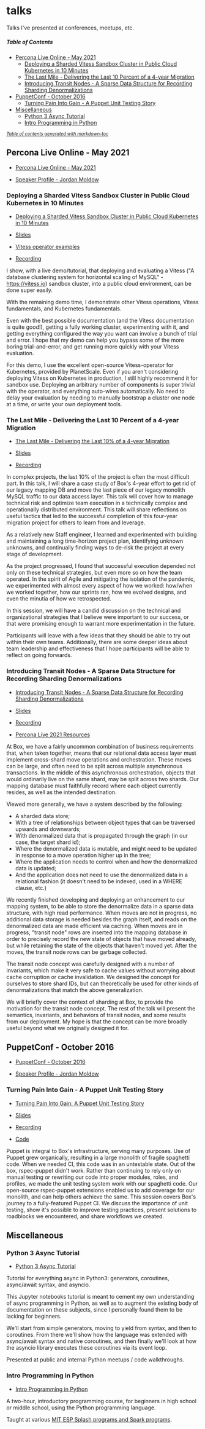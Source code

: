 # talks
Talks I've presented at conferences, meetups, etc.

##### Table of Contents

- [Percona Live Online - May 2021](#percona-live-online---may-2021)
  * [Deploying a Sharded Vitess Sandbox Cluster in Public Cloud Kubernetes in 10 Minutes](#deploying-a-sharded-vitess-sandbox-cluster-in-public-cloud-kubernetes-in-10-minutes)
  * [The Last Mile - Delivering the Last 10 Percent of a 4-year Migration](#the-last-mile---delivering-the-last-10-percent-of-a-4-year-migration)
  * [Introducing Transit Nodes - A Sparse Data Structure for Recording Sharding Denormalizations](#introducing-transit-nodes---a-sparse-data-structure-for-recording-sharding-denormalizations)
- [PuppetConf - October 2016](#puppetconf---october-2016)
  * [Turning Pain Into Gain - A Puppet Unit Testing Story](#turning-pain-into-gain---a-puppet-unit-testing-story)
- [Miscellaneous](#miscellaneous)
  * [Python 3 Async Tutorial](#python-3-async-tutorial)
  * [Intro Programming in Python](#intro-programming-in-python)

<small><i><a href='http://ecotrust-canada.github.io/markdown-toc/'>Table of contents generated with markdown-toc</a></i></small>

## Percona Live Online - May 2021
- [Percona Live Online - May 2021](https://www.percona.com/conferences/percona-live-online-2021 "Percona Live Online - May 2021")

- [Speaker Profile - Jordan Moldow](https://web.archive.org/web/20210508001339/https://perconaliveonline.sched.com/speaker/jmoldow "Speaker Profile - Jordan Moldow")

### Deploying a Sharded Vitess Sandbox Cluster in Public Cloud Kubernetes in 10 Minutes
- [Deploying a Sharded Vitess Sandbox Cluster in Public Cloud Kubernetes in 10 Minutes](https://web.archive.org/web/20210508001359/https://perconaliveonline.sched.com/event/io6K/deploying-a-sharded-vitess-sandbox-cluster-in-public-cloud-kubernetes-in-10-minutes "Deploying a Sharded Vitess Sandbox Cluster in Public Cloud Kubernetes in 10 Minutes")

- [Slides](https://app.box.com/s/p3e03oqiwv1q3mtclm34mpcb6tqub75j "Slides")

- [Vitess operator examples](https://github.com/jmoldow/vitess-operator-examples "Vitess operator examples")

- [Recording](https://www.youtube.com/watch?v=Bllc-u_cCGA "Recording")

I show, with a live demo/tutorial, that deploying and evaluating a Vitess ("A database clustering system for horizontal scaling of MySQL" - https://vitess.io) sandbox cluster, into a public cloud environment, can be done super easily.

With the remaining demo time, I demonstrate other Vitess operations, Vitess fundamentals, and Kubernetes fundamentals.

Even with the best possible documentation (and the Vitess documentation is quite good!), getting a fully working cluster, experimenting with it, and getting everything configured the way you want can involve a bunch of trial and error. I hope that my demo can help you bypass some of the more boring trial-and-error, and get running more quickly with your Vitess evaluation.

For this demo, I use the excellent open-source Vitess-operator for Kubernetes, provided by PlanetScale. Even if you aren't considering deploying Vitess on Kubernetes in production, I still highly recommend it for sandbox use. Deploying an arbitrary number of components is super trivial with the operator, and everything auto-wires automatically. No need to delay your evaluation by needing to manually bootstrap a cluster one node at a time, or write your own deployment tools.

### The Last Mile - Delivering the Last 10 Percent of a 4-year Migration
- [The Last Mile - Delivering the Last 10% of a 4-year Migration](https://web.archive.org/web/20210508001407/https://perconaliveonline.sched.com/event/io6f/the-last-mile-delivering-the-last-10-of-a-four-year-migration "The Last Mile - Delivering the Last 10% of a 4-year Migration")

- [Slides](https://app.box.com/s/453j26vrbjbqpffr4spd27prfeq3y2m7 "Slides")

- [Recording](https://www.youtube.com/watch?v=mYXy5q8rR1Y "Recording")

In complex projects, the last 10% of the project is often the most difficult part. In this talk, I will share a case study of Box's 4-year effort to get rid of our legacy mapping DB and move the last piece of our legacy monolith MySQL traffic to our data access layer. This talk will cover how to manage technical risk and optimize team execution in a technically complex and operationally distributed environment. This talk will share reflections on useful tactics that led to the successful completion of this four-year migration project for others to learn from and leverage.

As a relatively new Staff engineer, I learned and experimented with building and maintaining a long time-horizon project plan, identifying unknown unknowns, and continually finding ways to de-risk the project at every stage of development.

As the project progressed, I found that successful execution depended not only on these technical strategies, but even more so on how the team operated. In the spirit of Agile and mitigating the isolation of the pandemic, we experimented with almost every aspect of how we worked: how/when we worked together, how our sprints ran, how we evolved designs, and even the minutia of how we retrospected.

In this session, we will have a candid discussion on the technical and organizational strategies that I believe were important to our success, or that were promising enough to warrant more experimentation in the future.

Participants will leave with a few ideas that they should be able to try out within their own teams. Additionally, there are some deeper ideas about team leadership and effectiveness that I hope participants will be able to reflect on going forwards.

### Introducing Transit Nodes - A Sparse Data Structure for Recording Sharding Denormalizations
- [Introducing Transit Nodes - A Sparse Data Structure for Recording Sharding Denormalizations](https://web.archive.org/web/20210508001423/https://perconaliveonline.sched.com/event/io8Y/introducing-transit-nodes-a-sparse-data-structure-for-recording-sharding-denormalizations "Introducing Transit Nodes - A Sparse Data Structure for Recording Sharding Denormalizations")

- [Slides](https://app.box.com/s/s5vegq0b7yh6va8op85ftqmt12lqdklt "Slides")

- [Recording](https://www.youtube.com/watch?v=h9HwP3jJYuY "Recording")

- [Percona Live 2021 Resources](https://web.archive.org/web/20210605213156/https://www.percona.com/resources/videos/introducing-transit-nodes-sparse-data-structure-recording-denormalizations "Percona Live 2021 Resources")

At Box, we have a fairly uncommon combination of business requirements that, when taken together, means that our relational data access layer must implement cross-shard move operations and orchestration. These moves can be large, and often need to be split across multiple asynchronous transactions. In the middle of this asynchronous orchestration, objects that would ordinarily live on the same shard, may be split across two shards. Our mapping database must faithfully record where each object currently resides, as well as the intended destination.

Viewed more generally, we have a system described by the following:
* A sharded data store;
* With a tree of relationships between object types that can be traversed upwards and downwards;
* With denormalized data that is propagated through the graph (in our case, the target shard id);
* Where the denormalized data is mutable, and might need to be updated in response to a move operation higher up in the tree;
* Where the application needs to control when and how the denormalized data is updated;
* And the application does not need to use the denormalized data in a relational fashion (it doesn't need to be indexed, used in a WHERE clause, etc.)

We recently finished developing and deploying an enhancement to our mapping system, to be able to store the denormalize data in a sparse data structure, with high read performance. When moves are not in progress, no additional data storage is needed besides the graph itself, and reads on the denormalized data are made efficient via caching. When moves are in progress, "transit node" rows are inserted into the mapping database in order to precisely record the new state of objects that have moved already, but while retaining the state of the objects that haven't moved yet. After the moves, the transit node rows can be garbage collected.

The transit node concept was carefully designed with a number of invariants, which make it very safe to cache values without worrying about cache corruption or cache invalidation. We designed the concept for ourselves to store shard IDs, but can theoretically be used for other kinds of denormalizations that match the above generalization.

We will briefly cover the context of sharding at Box, to provide the motivation for the transit node concept. The rest of the talk will present the semantics, invariants, and behaviors of transit nodes, and some results from our deployment. My hope is that the concept can be more broadly useful beyond what we originally designed it for.

## PuppetConf - October 2016
- [PuppetConf - October 2016](https://web.archive.org/web/20200929171915/https://puppetconf2016.sched.com/ "PuppetConf - October 2016")

- [Speaker Profile - Jordan Moldow](https://web.archive.org/web/20210228060544/https://puppetconf2016.sched.com/speaker/jordan_moldow.1vbsm1tl "Speaker Profile - Jordan Moldow")

### Turning Pain Into Gain - A Puppet Unit Testing Story
- [Turning Pain Into Gain: A Puppet Unit Testing Story](https://web.archive.org/web/20201021080349/https://puppetconf2016.sched.com/event/6fjL/turning-pain-into-gain-a-unit-testing-story-nadeem-ahmad-jordan-moldow-box "Turning Pain Into Gain: A Puppet Unit Testing Story")

- [Slides](https://app.box.com/s/vu4cyf0s1eoqg1s9xd1se89tx71zcnoy "Slides")

- [Recording](https://www.youtube.com/watch?v=5JT2em4YYIo "Recording")

- [Code](https://github.com/jmoldow/box_spec_helper "Code")

Puppet is integral to Box's infrastructure, serving many purposes. Use of Puppet grew organically, resulting in a large monolith of fragile spaghetti code. When we needed CI, this code was in an untestable state. Out of the box, rspec-puppet didn't work. Rather than continuing to rely only on manual testing or rewriting our code into proper modules, roles, and profiles, we made the unit testing system work with our spaghetti code. Our open-source rspec-puppet extensions enabled us to add coverage for our monolith, and can help others achieve the same. This session covers Box's journey to a fully-featured Puppet CI. We discuss the importance of unit testing, show it's possible to improve testing practices, present solutions to roadblocks we encountered, and share workflows we created.

## Miscellaneous

### Python 3 Async Tutorial
- [Python 3 Async Tutorial](https://github.com/jmoldow/jmoldow-python3-async-tutorial "Python 3 Async Tutorial")

Tutorial for everything async in Python3: generators, coroutines, async/await syntax, and asyncio.

This Jupyter notebooks tutorial is meant to cement my own understanding of async programming in Python, as well as to augment the existing body of documentation on these subjects, since I personally found them to be lacking for beginners.

We'll start from simple generators, moving to yield from syntax, and then to coroutines. From there we'll show how the language was extended with async/await syntax and native coroutines, and then finally we'll look at how the asyncio library executes these coroutines via its event loop.

Presented at public and internal Python meetups / code walkthroughs.

### Intro Programming in Python
- [Intro Programming in Python](https://github.com/jmoldow/python-splash-lesson "Intro Programming in Python")

A two-hour, introductory programming course, for beginners in high school or middle school, using the Python programming language.

Taught at various [MIT ESP Splash programs and Spark programs](https://esp.mit.edu/learn/index.html "MIT ESP Splash programs and Spark programs").
